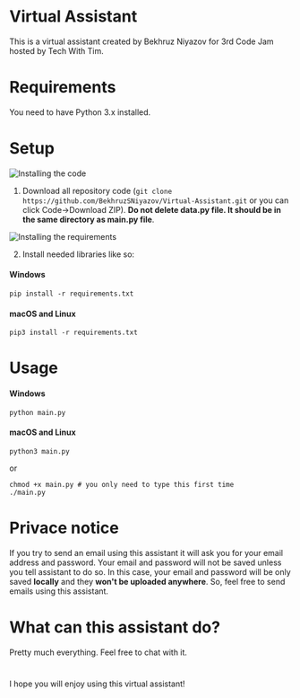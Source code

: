 # Virtual Assistant
This is a virtual assistant created by Bekhruz Niyazov for 3rd Code Jam hosted by Tech With Tim.
# Requirements
You need to have Python 3.x installed.
# Setup
![Installing the code](https://firebasestorage.googleapis.com/v0/b/file-sharing-7dcf2.appspot.com/o/Peek%202021-01-21%2012-49.gif?alt=media&token=ffa982ea-5df0-4191-b1a1-36ac0b126f85)
1. Download all repository code (`git clone https://github.com/BekhruzSNiyazov/Virtual-Assistant.git` or you can click Code->Download ZIP). **Do not delete data.py file. It should be in the same directory as main.py file**.

![Installing the requirements](https://firebasestorage.googleapis.com/v0/b/file-sharing-7dcf2.appspot.com/o/Peek%202021-01-21%2012-53.gif?alt=media&token=e2d81a83-0d3b-433d-93c3-1ca44dd6e089)

2. Install needed libraries like so:
#### Windows
```
pip install -r requirements.txt
```
#### macOS and Linux
```
pip3 install -r requirements.txt
```
# Usage
#### Windows
```
python main.py
```
#### macOS and Linux
```
python3 main.py
```
or
```
chmod +x main.py # you only need to type this first time
./main.py
```
# Privace notice
If you try to send an email using this assistant it will ask you for your email address and password.
Your email and password will not be saved unless you tell assistant to do so.
In this case, your email and password will be only saved **locally** and they **won't be uploaded anywhere**.
So, feel free to send emails using this assistant.

# What can this assistant do?
Pretty much everything. Feel free to chat with it.
#
I hope you will enjoy using this virtual assistant!
